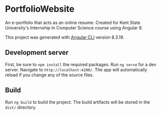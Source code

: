 # PortfolioWebsite

An e-portfolio that acts as an online resume. Created for Kent State University's Internship In Computer Science course using Angular 8.

This project was generated with [Angular CLI](https://github.com/angular/angular-cli) version 8.3.19.

## Development server

First, be sure to `npm install` the required packages. Run `ng serve` for a dev server. Navigate to `http://localhost:4200/`. The app will automatically reload if you change any of the source files.

## Build

Run `ng build` to build the project. The build artifacts will be stored in the `dist/` directory.
